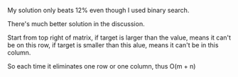 My solution only beats 12% even though I used binary search.

There's much better solution in the discussion.

Start from top right of matrix, if target is larger than the value, means it can't be on this row, if target is smaller than this alue, means it can't be in this column.

So each time it eliminates one row or one column, thus O(m + n)
